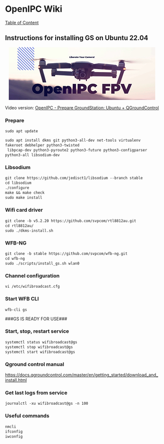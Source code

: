 # OpenIPC Wiki
[Table of Content](../README.md)

Instructions for installing GS on Ubuntu 22.04
-----------------------------------------------------------------

<p align="center">
  <img src="https://github.com/OpenIPC/wiki/blob/master/images/fpv-logo.jpg?raw=true" alt="Logo"/>
</p>

Video version: [OpenIPC - Prepare GroundStation: Ubuntu + QGroundControl](https://www.youtube.com/watch?v=JMtRAsOm0Dc)
### Prepare
```
sudo apt update
```
```
sudo apt install dkms git python3-all-dev net-tools virtualenv fakeroot debhelper python3-twisted
 libpcap-dev python3-pyroute2 python3-future python3-configparser python3-all libsodium-dev
```
### Libsodium
```
git clone https://github.com/jedisct1/libsodium --branch stable
cd libsodium
./configure
make && make check
sudo make install
```
### Wifi card driver
```
git clone -b v5.2.20 https://github.com/svpcom/rtl8812au.git
cd rtl8812au/
sudo ./dkms-install.sh
```
### WFB-NG
```
git clone -b stable https://github.com/svpcom/wfb-ng.git
cd wfb-ng
sudo ./scripts/install_gs.sh wlan0
```
### Channel configuration
```
vi /etc/wifibroadcast.cfg
```
### Start WFB CLI
```
wfb-cli gs
```
###GS IS READY FOR USE###

### Start, stop, restart service
```
systemctl status wifibroadcast@gs
systemctl stop wifibroadcast@gs
systemctl start wifibroadcast@gs
```
### Qground control manual

  https://docs.qgroundcontrol.com/master/en/getting_started/download_and_install.html

### Get last logs from service
```
journalctl -xu wifibroadcast@gs -n 100
```
### Useful commands
```
nmcli
ifconfig
iwconfig
```



